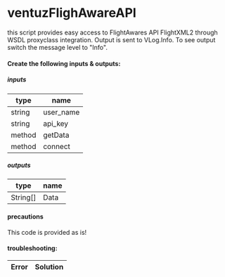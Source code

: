 ventuzFlighAwareAPI
===================
this script provides easy access to FlightAwares API FlightXML2 through WSDL proxyclass integration. Output is sent to VLog.Info. To see output switch the message level to "Info".

#### Create the following inputs & outputs:

##### inputs

| type          | name          |
| ------------- |-------------|
| string      | user_name |
| string      | api_key |
| method      | getData |
| method      | connect |

##### outputs

| type          | name          |
| ------------- |-------------|
| String[]|Data|

#### precautions
This code is provided as is! 
#### troubleshooting:

|Error    | Solution |
|---------|-----|










